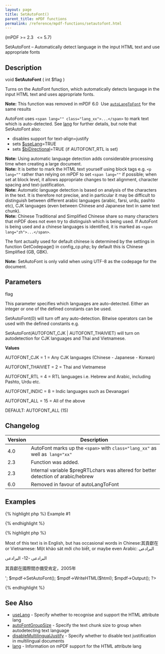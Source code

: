 ```yaml
---
layout: page
title: SetAutoFont()
parent_title: mPDF functions
permalink: /reference/mpdf-functions/setautofont.html
---
```


<div id="bpmbook" class="bpmbook" style="direction:ltr;">
<div class="topic_user_field">
<div id="U0">
<p>(mPDF &gt;= 2.3&nbsp;&nbsp; &lt;= 5.7)</p>
<p>SetAutoFont – Automatically detect language in the input HTML text and use appropriate fonts</p>
<h2>Description</h2>

<div class="alert alert-info" role="alert">void <b>SetAutoFont</b> ( int <span class="parameter">$flag</span> )</div>
<p>Turns on the AutoFont function, which automatically detects language in the input HTML text and uses appropriate fonts.</p>

<div class="alert alert-info" role="alert"><b>Note:</b> This function was removed in mPDF 6.0&nbsp; Use <a href="/reference/mpdf-variables/autolangtofont.html"><code>autoLangToFont</code></a> for the same results</div>
<p>AutoFont uses <code>&lt;span lang="" class="lang_xx"&gt;...&lt;/span&gt;</code> to mark text which is auto-detected. See <a href="/fonts-languages/lang-v5-x.html">lang</a> for further details, but note that SetAutoFont also:</p>
<ul>
<li>disables support for text-align=justify</li>
<li>sets <a href="/reference/mpdf-variables/uselang.html">$useLang</a>=<span class="smallblock">TRUE</span></li>
<li>sets <a href="/reference/mpdf-variables/bidirectional.html">$biDirectional</a>=<span class="smallblock">TRUE</span> (if AUTOFONT_RTL is set)</li>
</ul>

<div class="alert alert-info" role="alert"><b>Note:</b> Using automatic language detection adds considerable processing time when creating a large document.</div>

<div class="alert alert-info" role="alert"><b>Note:</b> It is better to mark the HTML text yourself using block tags e.g. <code>&lt;p lang=""</code> rather than relying on mPDF to set <code>&lt;span lang=""</code> if possible; when set at block level, it allows appropriate changes to text alignment, character spacing and text-justification.</div>

<div class="alert alert-info" role="alert"><b>Note:</b> Automatic language detection is based on analysis of the characters in the text. It is therefore not precise, and in particular it may be difficult to distinguish between different arabic languages (arabic, farsi, urdu, pashto etc), CJK languages (even between Chinese and Japanese text in same text chunk).</div>

<div class="alert alert-info" role="alert"><b>Note:</b> Chinese Traditional and Simplified Chinese share so many characters that mPDF does not even try to distinguish which is being used. If AutoFont is being used and a chinese languages is identified, it is marked as <code>&lt;span lang="zh"&gt;...&lt;/span&gt;</code>.

The font actually used for default chinese is determined by the settings in function <span class="function">GetCodepage()</span> in <span class="filename">config_cp.php</span>; by default this is Chinese Simplified (GB, GBK).</div>

<div class="alert alert-info" role="alert"><b>Note:</b> SetAutoFont is only valid when using UTF-8 as the codepage for the document.</div>
<h2>Parameters</h2>
<p class="manual_param_dt"><span class="parameter">flag</span></p>
<p class="manual_param_dd">This parameter specifies which languages are auto-detected. Either an integer or one of the defined constants can be used.

SetAutoFont(0) will turn off any auto-detection. Bitwise operators can be used with the defined constants e.g.

SetAutoFont(AUTOFONT_CJK | AUTOFONT_THAIVIET) will turn on autodetection for CJK languages and Thai and Vietnamese.</p>
<p class="manual_param_dd"><b>Values</b>

AUTOFONT_CJK = 1 = Any CJK languages (Chinese - Japanese - Korean)

AUTOFONT_THAIVIET = 2 = Thai and Vietnamese

AUTOFONT_RTL = 4 = RTL languages i.e. Hebrew and Arabic, including Pashto, Urdu etc.

AUTOFONT_INDIC = 8 = Indic languages such as Devanagari

AUTOFONT_ALL = 15 = All of the above

<span class="smallblock">DEFAULT</span>: AUTOFONT_ALL (15)</p>
<h2>Changelog</h2>
<table class="bpmTopic"> <thead>
<tr> <th>Version</th><th>Description</th> </tr>
</thead> <tbody>
<tr>
<td>4.0</td>
<td>AutoFont marks up the <code>&lt;span&gt;</code> with <code>class="lang_xx"</code> as well as&nbsp;&nbsp;<code>lang</code><code>="xx"</code></td>
</tr>
<tr>
<td>2.3</td>
<td>Function was added.</td>
</tr>
<tr>
<td>2.3</td>
<td>Internal variable <span class="parameter">$pregRTLchars</span> was altered for better detection of arabic/hebrew</td>
</tr>
<tr>
<td>6.0</td>
<td>Removed in favour of autoLangToFont</td>
</tr>
</tbody> </table>
<h2>Examples</h2>

{% highlight php %}
Example #1

{% endhighlight %}

{% highlight php %}
<?php

<?php

include("../mpdf.php");

$mpdf=new mPDF('utf-8'); 

$html = '

<p>Most of this text is in English, but has occasional words in Chinese:其貢獻在 or Vietnamese: Một khảo sát mới cho biết, or maybe even Arabic: البرادعی</p>

<p>البرادعی -12- البرادعی</p>

<p>其貢獻在國際間亦備受肯定，2005年</p>

';

$mpdf->SetAutoFont();

$mpdf->WriteHTML($html);

$mpdf->Output();

?>
{% endhighlight %}

<h2>See Also</h2>
<ul>
<li class="manual_boxlist"><a href="/reference/mpdf-variables/uselang.html">useLang</a> - Specify whether to recognise and support the HTML attribute lang</li>
<li class="manual_boxlist"><a href="/reference/mpdf-variables/autofontgroupsize.html">autoFontGroupSize</a> - Specify the text chunk size to group when autodetecting text language</li>
<li class="manual_boxlist"><a href="index0c23.html?tid=346">disableMultilingualJustify</a> - Specify whether to disable text justification in multilingual documents</li>
<li class="manual_boxlist"><a href="/fonts-languages/lang-v5-x.html">lang</a> - Information on mPDF support for the HTML attribute lang</li>
</ul>
</div>
</div>

